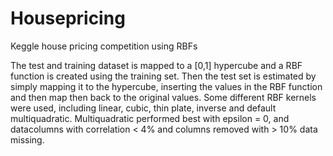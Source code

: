 # Housepricing
Keggle house pricing competition using RBFs

The test and training dataset is mapped to a [0,1] hypercube and a RBF function is created using the training set.
Then the test set is estimated by simply mapping it to the hypercube, inserting the values in the RBF function and then map then back to the original values.
Some different RBF kernels were used, including linear, cubic, thin plate, inverse and default multiquadratic. Multiquadratic performed best
with epsilon = 0, and datacolumns with correlation < 4% and columns removed with > 10% data missing. 
